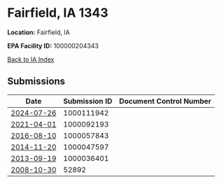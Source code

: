 # Fairfield, IA 1343

**Location:** Fairfield, IA

**EPA Facility ID:** 100000204343

[Back to IA Index](../../index.md)

## Submissions

| Date | Submission ID | Document Control Number |
|------|--------------|-------------------------|
| [2024-07-26](submissions/1000111942.md) | 1000111942 |  |
| [2021-04-01](submissions/1000092193.md) | 1000092193 |  |
| [2016-08-10](submissions/1000057843.md) | 1000057843 |  |
| [2014-11-20](submissions/1000047597.md) | 1000047597 |  |
| [2013-09-19](submissions/1000036401.md) | 1000036401 |  |
| [2008-10-30](submissions/52892.md) | 52892 |  |
